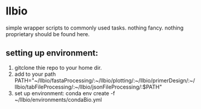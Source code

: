 # llbio

simple wrapper scripts to commonly used tasks.
nothing fancy.
nothing proprietary should be found here. 

## setting up environment:
1. gitclone thie repo to your home dir.
2. add to your path PATH="~/llbio/fastaProcessing/:~/llbio/plotting/:~/llbio/primerDesign/:~/llbio/tabFileProcessing/:~/llbio/jsonFileProcessing/:$PATH"  
3. set up environment:  conda env create -f ~/llbio/environments/condaBio.yml 

